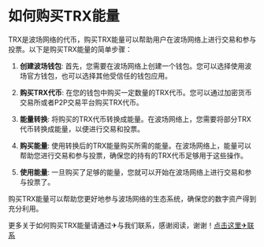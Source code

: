 # 如何购买TRX能量

TRX是波场网络的代币，购买TRX能量可以帮助用户在波场网络上进行交易和参与投票。以下是购买TRX能量的简单步骤：

1. **创建波场钱包**: 首先，您需要在波场网络上创建一个钱包。您可以选择使用波场官方钱包，也可以选择其他受信任的钱包应用。

2. **购买TRX代币**: 在您的钱包中购买一定数量的TRX代币。您可以通过加密货币交易所或者P2P交易平台购买TRX代币。

3. **能量转换**: 将购买的TRX代币转换成能量。在波场网络上，您需要将部分TRX代币转换成能量，以便进行交易和投票。

4. **购买能量**: 使用转换后的TRX能量购买所需的能量。在波场网络上，能量可以帮助您进行交易和参与投票，确保您的持有的TRX代币足够用于这些操作。

5. **使用能量**: 一旦购买了足够的能量，您就可以开始在波场网络上进行交易和参与投票了。

购买TRX能量可以帮助您更好地参与波场网络的生态系统，确保您的数字资产得到充分利用。

更多关于如何购买TRX能量请通过✈与我们联系，感谢阅读，谢谢！[点击这里✈联系](https://trx.tw)